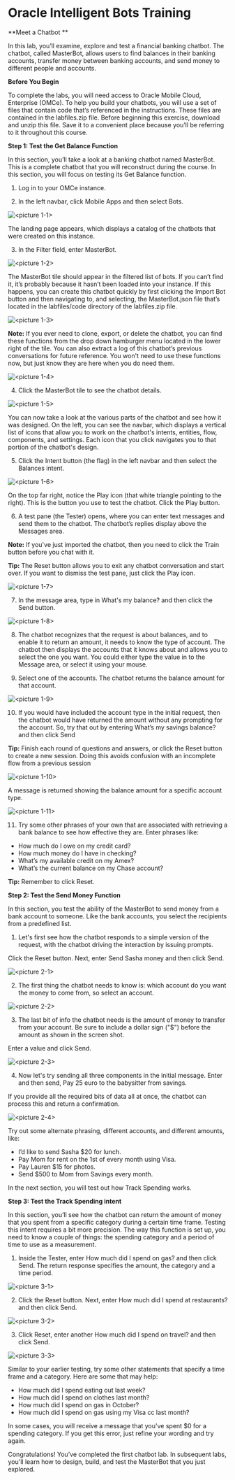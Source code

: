 # Oracle Intelligent Bots Training	


**Meet a Chatbot	**

In this lab, you’ll examine, explore and test a financial banking chatbot. The chatbot, called MasterBot, allows users to find balances in their banking accounts, transfer money between banking accounts, and send money to different people and accounts.

**Before You Begin**

To complete the labs, you will need access to Oracle Mobile Cloud, Enterprise (OMCe). To help you build your chatbots, you will use a set of files that contain code that’s referenced in the instructions. These files are contained in the labfiles.zip file. Before beginning this exercise, download and unzip this file. Save it to a convenient place because you’ll be referring to it throughout this course. 

**Step 1: Test the Get Balance Function**

In this section, you’ll take a look at a banking chatbot named MasterBot. This is a complete chatbot that you will reconstruct during the course. In this section, you will focus on testing its Get Balance function.

1.	Log in to your OMCe instance. 

2.	In the left navbar, click Mobile Apps and then select Bots.

![<picture 1-1>](https://github.com/cloud-is-coming/oraclecloud/blob/master/chatbot-get-started/lab1/1-1.jpg)



The landing page appears, which displays a catalog of the chatbots that were created on this instance.


3.	In the Filter field, enter MasterBot.

![<picture 1-2>](https://github.com/cloud-is-coming/oraclecloud/blob/master/chatbot-get-started/lab1/1-2.jpg)

The MasterBot tile should appear in the filtered list of bots. If you can’t find it, it’s probably because it hasn’t been loaded into your instance. If this happens, you can create this chatbot quickly by first clicking the Import Bot button and then navigating to, and selecting, the MasterBot.json file that’s located in the labfiles/code directory of the labfiles.zip file. 
 
 
![<picture 1-3>](https://github.com/cloud-is-coming/oraclecloud/blob/master/chatbot-get-started/lab1/1-3.jpg)

**Note:** If you ever need to clone, export, or delete the chatbot, you can find these functions from the drop down hamburger menu located in the lower right of the tile. You can also extract a log of this chatbot’s previous conversations for future reference. You won't need to use these functions now, but just know they are here when you do need them.

![<picture 1-4>](https://github.com/cloud-is-coming/oraclecloud/blob/master/chatbot-get-started/lab1/1-4.jpg)

4.	Click the MasterBot tile to see the chatbot details. 

![<picture 1-5>](https://github.com/cloud-is-coming/oraclecloud/blob/master/chatbot-get-started/lab1/1-5.jpg)
 
 You can now take a look at the various parts of the chatbot and see how it was designed.  On the left, you can see the navbar, which displays a vertical list of icons that allow you to work on the chatbot's intents, entities, flow, components, and settings. Each icon that you click navigates you to that portion of the chatbot's design.  
 
 
 5.	Click the Intent button (the flag) in the left navbar and then select the Balances intent.
 
![<picture 1-6>](https://github.com/cloud-is-coming/oraclecloud/blob/master/chatbot-get-started/lab1/1-6.jpg)
  

On the top far right, notice the Play icon (that white triangle pointing to the right). This is the button you use to test the chatbot. Click the Play button.


6.	A test pane (the Tester) opens, where you can enter text messages and send them to the chatbot.  The chatbot’s replies display above the Messages area. 

**Note:**  If you've just imported the chatbot, then you need to click the Train button before you chat with it.

**Tip:** The Reset button allows you to exit any chatbot conversation and start over. If you want to dismiss the test pane, just click the Play icon.
 
![<picture 1-7>](https://github.com/cloud-is-coming/oraclecloud/blob/master/chatbot-get-started/lab1/1-7.jpg)



7.	In the message area, type in What's my balance? and then click the Send button.
 
![<picture 1-8>](https://github.com/cloud-is-coming/oraclecloud/blob/master/chatbot-get-started/lab1/1-8.jpg)


8.	The chatbot recognizes that the request is about balances, and to enable it to return an amount, it needs to know the type of account. The chatbot then displays the accounts that it knows about and allows you to select the one you want. You could either type the value in to the Message area, or select it using your mouse.


9.	Select one of the accounts. The chatbot returns the balance amount for that account.
 
![<picture 1-9>](https://github.com/cloud-is-coming/oraclecloud/blob/master/chatbot-get-started/lab1/1-9.jpg)

10.	If you would have included the account type in the initial request, then the chatbot would have returned the amount without any prompting for the account. So, try that out by entering What’s my savings balance? and then click Send

**Tip:** Finish each round of questions and answers, or click the Reset button to create a new session. Doing this avoids confusion with an incomplete flow from a previous session

![<picture 1-10>](https://github.com/cloud-is-coming/oraclecloud/blob/master/chatbot-get-started/lab1/1-10.jpg)


A message is returned showing the balance amount for a specific account type.
 
![<picture 1-11>](https://github.com/cloud-is-coming/oraclecloud/blob/master/chatbot-get-started/lab1/1-11.jpg)


11.	Try some other phrases of your own that are associated with retrieving a bank balance to see how effective they are. Enter phrases like:


- How much do I owe on my credit card? 	
- How much money do I have in checking? 	
- What’s my available credit on my Amex? 
- What’s the current balance on my Chase account?


**Tip:** Remember to click Reset.


**Step 2: Test the Send Money Function**

In this section, you test the ability of the MasterBot to send money from a bank account to someone. Like the bank accounts, you select the recipients from a predefined list.

1.	Let's first see how the chatbot responds to a simple version of the request, with the chatbot driving the interaction by issuing prompts.

Click the Reset button. Next, enter Send Sasha money and then click Send.
 
![<picture 2-1>](https://github.com/cloud-is-coming/oraclecloud/blob/master/chatbot-get-started/lab1/2-1.jpg)
 
2.	The first thing the chatbot needs to know is: which account do you want the money to come from, so select an account.
 
![<picture 2-2>](https://github.com/cloud-is-coming/oraclecloud/blob/master/chatbot-get-started/lab1/2-2.jpg)
 
3.	The last bit of info the chatbot needs is the amount of money to transfer from your account.  Be sure to include a dollar sign ("$") before the amount as shown in the screen shot.

Enter a value and click Send.

![<picture 2-3>](https://github.com/cloud-is-coming/oraclecloud/blob/master/chatbot-get-started/lab1/2-3.jpg)
 

4.	Now let's try sending all three components in the initial message.
Enter and then send, Pay 25 euro to the babysitter from savings.

If you provide all the required bits of data all at once, the chatbot can process this and return a confirmation.
 
![<picture 2-4>](https://github.com/cloud-is-coming/oraclecloud/blob/master/chatbot-get-started/lab1/2-4.jpg)
  
 
Try out some alternate phrasing, different accounts, and different amounts, like: 

- I’d like to send Sasha $20 for lunch.  	
- Pay Mom for rent on the 1st of every month using Visa.  
- Pay Lauren $15 for photos. 
- Send $500 to Mom from Savings every month.


In the next section, you will test out how Track Spending works.


**Step 3: Test the Track Spending intent**

In this section, you’ll see how the chatbot can return the amount of money that you spent from a specific category during a certain time frame.
Testing this intent requires a bit more precision. The way this function is set up, you need to know a couple of things: the spending category and a period of time to use as a measurement.

1.	 Inside the Tester, enter How much did I spend on gas? and then click Send.
The return response specifies the amount, the category and a time period.

![<picture 3-1>](https://github.com/cloud-is-coming/oraclecloud/blob/master/chatbot-get-started/lab1/3-1.jpg)

2.	Click the Reset button. Next, enter How much did I spend at restaurants? and then click Send.
 
![<picture 3-2>](https://github.com/cloud-is-coming/oraclecloud/blob/master/chatbot-get-started/lab1/3-2.jpg)

3.	Click Reset, enter another How much did I spend on travel? and then click Send.
 
![<picture 3-3>](https://github.com/cloud-is-coming/oraclecloud/blob/master/chatbot-get-started/lab1/3-3.jpg)


Similar to your earlier testing, try some other statements that specify a time frame and a category. Here are some that may help: 


- How much did I spend eating out last week?
- How much did I spend on clothes last month?
- How much did I spend on gas in October?
- How much did I spend on gas using my Visa cc last month?

In some cases, you will receive a message that you've spent $0 for a spending category. If you get this error, just refine your wording and try again.

Congratulations! You’ve completed the first chatbot lab. In subsequent labs, you'll learn how to design, build, and test the MasterBot that you just explored.

